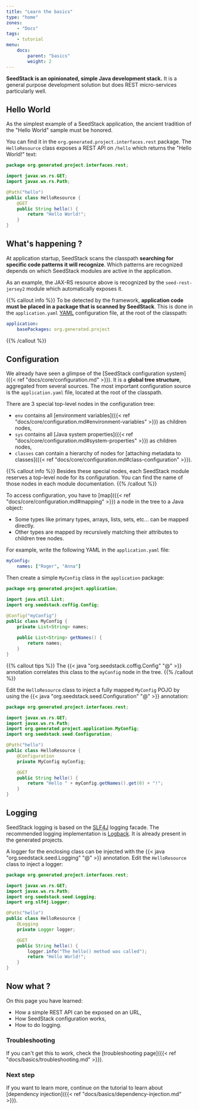 ```yaml
---
title: "Learn the basics"
type: "home"
zones:
    - "Docs"
tags:
    - tutorial
menu:
    docs:
        parent: "basics"
        weight: 2
---
```


**SeedStack is an opinionated, simple Java development stack.** It is a general purpose development solution but does
REST micro-services particularly well.<!--more-->

## Hello World

As the simplest example of a SeedStack application, the ancient tradition of the "Hello World" sample must be honored. 

You can find it in the `org.generated.project.interfaces.rest` package. The `HelloResource` class exposes a REST API
on `/hello` which returns the "Hello World!" text:

```java
package org.generated.project.interfaces.rest;

import javax.ws.rs.GET;
import javax.ws.rs.Path;

@Path("hello")
public class HelloResource {
    @GET
    public String hello() {
        return "Hello World!";
    }
}
``` 

## What's happening ?

At application startup, SeedStack scans the classpath **searching for specific code patterns it will recognize**. Which
patterns are recognized depends on which SeedStack modules are active in the application. 

As an example, the JAX-RS resource above is recognized by the `seed-rest-jersey2` module which automatically exposes it.

{{% callout info %}}
To be detected by the framework, **application code must be placed in a package that is scanned by SeedStack**. 
This is done in the `application.yaml` [YAML](https://en.wikipedia.org/wiki/YAML) configuration file, at the root of the 
classpath:

```yaml
application:
    basePackages: org.generated.project
```  
{{% /callout %}}

## Configuration

We already have seen a glimpse of the [SeedStack configuration system]({{< ref "docs/core/configuration.md" >}}). It is
a **global tree structure**, aggregated from several sources. The most important configuration source is the 
`application.yaml` file, located at the root of the classpath.

There are 3 special top-level nodes in the configuration tree:

* `env` contains all [environment variables]({{< ref "docs/core/configuration.md#environment-variables" >}}) as children nodes,
* `sys` contains all [Java system properties]({{< ref "docs/core/configuration.md#system-properties" >}}) as children nodes,
* `classes` can contain a hierarchy of nodes for [attaching metadata to classes]({{< ref "docs/core/configuration.md#class-configuration" >}}).

{{% callout info %}}
Besides these special nodes, each SeedStack module reserves a top-level node for its configuration. You can find
the name of those nodes in each module documentation. 
{{% /callout %}}

To access configuration, you have to [map]({{< ref "docs/core/configuration.md#mapping" >}}) a node in the tree to a Java object:

* Some types like primary types, arrays, lists, sets, etc... can be mapped directly.
* Other types are mapped by recursively matching their attributes to children tree nodes.

For example, write the following YAML in the `application.yaml` file:

```yaml
myConfig:
    names: ["Roger", "Anna"]
```  

Then create a simple `MyConfig` class in the `application` package:

```java
package org.generated.project.application;

import java.util.List;
import org.seedstack.coffig.Config;

@Config("myConfig")
public class MyConfig {
    private List<String> names;
    
    public List<String> getNames() {
        return names;
    }
}
``` 

{{% callout tips %}}
The {{< java "org.seedstack.coffig.Config" "@" >}} annotation correlates this class to the `myConfig` node in 
the tree.
{{% /callout %}}

Edit the `HelloResource` class to inject a fully mapped `MyConfig` POJO by using the 
{{< java "org.seedstack.seed.Configuration" "@" >}} annotation:

```java
package org.generated.project.interfaces.rest;

import javax.ws.rs.GET;
import javax.ws.rs.Path;
import org.generated.project.application.MyConfig;
import org.seedstack.seed.Configuration;

@Path("hello")
public class HelloResource {
    @Configuration
    private MyConfig myConfig;

    @GET
    public String hello() {
        return "Hello " + myConfig.getNames().get(0) + "!";
    }
}
``` 

## Logging

SeedStack logging is based on the [SLF4J](https://www.slf4j.org/) logging facade. The recommended logging implementation
is [Logback](https://logback.qos.ch/). It is already present in the generated projects. 

A logger for the enclosing class can be injected with the {{< java "org.seedstack.seed.Logging" "@" >}} annotation. Edit 
the `HelloResource` class to inject a logger:

```java
package org.generated.project.interfaces.rest;

import javax.ws.rs.GET;
import javax.ws.rs.Path;
import org.seedstack.seed.Logging;
import org.slf4j.Logger;

@Path("hello")
public class HelloResource {
    @Logging
    private Logger logger;

    @GET
    public String hello() {
        logger.info("The hello() method was called");
        return "Hello World!";
    }
}
``` 

## Now what ?

On this page you have learned:

* How a simple REST API can be exposed on an URL,
* How SeedStack configuration works,
* How to do logging.

### Troubleshooting

If you can't get this to work, check the [troubleshooting page]({{< ref "docs/basics/troubleshooting.md" >}}).

### Next step

If you want to learn more, continue on the tutorial to learn about [dependency injection]({{< ref "docs/basics/dependency-injection.md" >}}).
